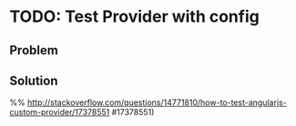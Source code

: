 # TODO: Test Provider with config

## Problem

## Solution

%% http://stackoverflow.com/questions/14771810/how-to-test-angularjs-custom-provider/17378551 #17378551)


